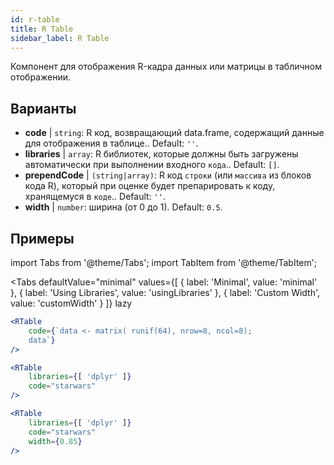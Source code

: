 ```yaml
---
id: r-table
title: R Table
sidebar_label: R Table
---
```


Компонент для отображения R-кадра данных или матрицы в табличном отображении.

## Варианты

* __code__ | `string`: R код, возвращающий data.frame, содержащий данные для отображения в таблице.. Default: `''`.
* __libraries__ | `array`: R библиотек, которые должны быть загружены автоматически при выполнении входного `кода`.. Default: `[]`.
* __prependCode__ | `(string|array)`: R код `строки` (или `массива` из блоков кода R), который при оценке будет препарировать к коду, хранящемуся в `коде`.. Default: `''`.
* __width__ | `number`: ширина (от 0 до 1). Default: `0.5`.


## Примеры


import Tabs from '@theme/Tabs';
import TabItem from '@theme/TabItem';

<Tabs
    defaultValue="minimal"
    values={[
        { label: 'Minimal', value: 'minimal' },
        { label: 'Using Libraries', value: 'usingLibraries' },
        { label: 'Custom Width', value: 'customWidth' }
    ]}
    lazy
>

<TabItem value="minimal" >

```jsx live
<RTable
    code={`data <- matrix( runif(64), nrow=8, ncol=8); 
    data`}
/>
```

</TabItem>

<TabItem value="usingLibraries" >

```jsx live
<RTable 
    libraries={[ 'dplyr' ]}
    code="starwars"
/>
```

</TabItem>

<TabItem value="customWidth" >

```jsx live
<RTable 
    libraries={[ 'dplyr' ]}
    code="starwars"
    width={0.85}
/>
```

</TabItem>

</Tabs>
